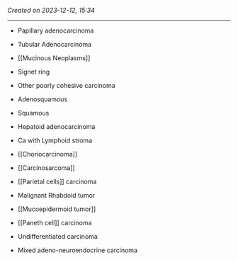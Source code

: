 *Created on 2023-12-12, 15:34* 

---
- Papillary adenocarcinoma
- Tubular Adenocarcinoma
- [[Mucinous Neoplasms]] 

- Signet ring
- Other poorly cohesive carcinoma

- Adenosquamous
- Squamous
- Hepatoid adenocarcinoma
- Ca with Lymphoid stroma
- [[Choriocarcinoma]]
- [[Carcinosarcoma]]
- [[Parietal cells]] carcinoma
- Malignant Rhabdoid tumor
- [[Mucoepidermoid tumor]]
- [[Paneth cell]] carcinoma
- Undifferentiated carcinoma
- Mixed adeno-neuroendocrine carcinoma

